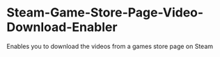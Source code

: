 # Steam-Game-Store-Page-Video-Download-Enabler
Enables you to download the videos from a games store page on Steam
